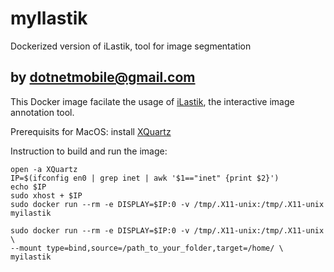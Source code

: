 # myIlastik
Dockerized version of iLastik, tool for image segmentation

  by dotnetmobile@gmail.com
---

This Docker image facilate the usage of [iLastik](https://www.ilastik.org), the interactive image annotation tool.

Prerequisits for MacOS: install [XQuartz](https://www.xquartz.org)

Instruction to build and run the image: <br>
```
open -a XQuartz
IP=$(ifconfig en0 | grep inet | awk '$1=="inet" {print $2}')
echo $IP
sudo xhost + $IP
sudo docker run --rm -e DISPLAY=$IP:0 -v /tmp/.X11-unix:/tmp/.X11-unix myilastik

sudo docker run --rm -e DISPLAY=$IP:0 -v /tmp/.X11-unix:/tmp/.X11-unix \
--mount type=bind,source=/path_to_your_folder,target=/home/ \
myilastik

```
